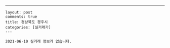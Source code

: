 ---
    layout: post
    comments: true
    title: 경상북도 경주시
    categories: [실거래가]
    ---

    2021-06-10 실거래 정보가 없습니다.

    